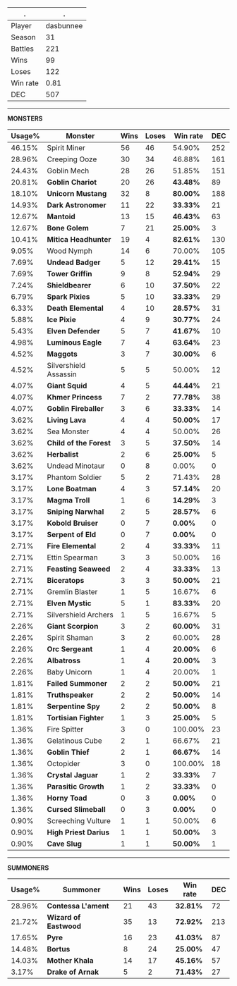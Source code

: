 .|.
|-|-
Player|dasbunnee
Season|31
Battles|221
Wins|99
Loses|122
Win rate|0.81
DEC|507

---
**MONSTERS**

Usage%|Monster|Wins|Loses|Win rate|DEC|
-|-|-|-|-|-|
46.15%|Spirit Miner|56|46|54.90%|252|
28.96%|Creeping Ooze|30|34|46.88%|161|
24.43%|Goblin Mech|28|26|51.85%|151|
20.81%|**Goblin Chariot**|20|26|**43.48%**|89|
18.10%|**Unicorn Mustang**|32|8|**80.00%**|188|
14.93%|**Dark Astronomer**|11|22|**33.33%**|21|
12.67%|**Mantoid**|13|15|**46.43%**|63|
12.67%|**Bone Golem**|7|21|**25.00%**|3|
10.41%|**Mitica Headhunter**|19|4|**82.61%**|130|
9.05%|Wood Nymph|14|6|70.00%|105|
7.69%|**Undead Badger**|5|12|**29.41%**|15|
7.69%|**Tower Griffin**|9|8|**52.94%**|29|
7.24%|**Shieldbearer**|6|10|**37.50%**|22|
6.79%|**Spark Pixies**|5|10|**33.33%**|29|
6.33%|**Death Elemental**|4|10|**28.57%**|31|
5.88%|**Ice Pixie**|4|9|**30.77%**|24|
5.43%|**Elven Defender**|5|7|**41.67%**|10|
4.98%|**Luminous Eagle**|7|4|**63.64%**|23|
4.52%|**Maggots**|3|7|**30.00%**|6|
4.52%|Silvershield Assassin|5|5|50.00%|12|
4.07%|**Giant Squid**|4|5|**44.44%**|21|
4.07%|**Khmer Princess**|7|2|**77.78%**|38|
4.07%|**Goblin Fireballer**|3|6|**33.33%**|14|
3.62%|**Living Lava**|4|4|**50.00%**|17|
3.62%|Sea Monster|4|4|50.00%|26|
3.62%|**Child of the Forest**|3|5|**37.50%**|14|
3.62%|**Herbalist**|2|6|**25.00%**|5|
3.62%|Undead Minotaur|0|8|0.00%|0|
3.17%|Phantom Soldier|5|2|71.43%|28|
3.17%|**Lone Boatman**|4|3|**57.14%**|20|
3.17%|**Magma Troll**|1|6|**14.29%**|3|
3.17%|**Sniping Narwhal**|2|5|**28.57%**|6|
3.17%|**Kobold Bruiser**|0|7|**0.00%**|0|
3.17%|**Serpent of Eld**|0|7|**0.00%**|0|
2.71%|**Fire Elemental**|2|4|**33.33%**|11|
2.71%|Ettin Spearman|3|3|50.00%|16|
2.71%|**Feasting Seaweed**|2|4|**33.33%**|13|
2.71%|**Biceratops**|3|3|**50.00%**|21|
2.71%|Gremlin Blaster|1|5|16.67%|6|
2.71%|**Elven Mystic**|5|1|**83.33%**|20|
2.71%|Silvershield Archers|1|5|16.67%|5|
2.26%|**Giant Scorpion**|3|2|**60.00%**|31|
2.26%|Spirit Shaman|3|2|60.00%|28|
2.26%|**Orc Sergeant**|1|4|**20.00%**|6|
2.26%|**Albatross**|1|4|**20.00%**|3|
2.26%|Baby Unicorn|1|4|20.00%|1|
1.81%|**Failed Summoner**|2|2|**50.00%**|21|
1.81%|**Truthspeaker**|2|2|**50.00%**|14|
1.81%|**Serpentine Spy**|2|2|**50.00%**|8|
1.81%|**Tortisian Fighter**|1|3|**25.00%**|5|
1.36%|Fire Spitter|3|0|100.00%|23|
1.36%|Gelatinous Cube|2|1|66.67%|21|
1.36%|**Goblin Thief**|2|1|**66.67%**|14|
1.36%|Octopider|3|0|100.00%|18|
1.36%|**Crystal Jaguar**|1|2|**33.33%**|7|
1.36%|**Parasitic Growth**|1|2|**33.33%**|0|
1.36%|**Horny Toad**|0|3|**0.00%**|0|
1.36%|**Cursed Slimeball**|0|3|**0.00%**|0|
0.90%|Screeching Vulture|1|1|50.00%|6|
0.90%|**High Priest Darius**|1|1|**50.00%**|3|
0.90%|**Cave Slug**|1|1|**50.00%**|1|

---
**SUMMONERS**

Usage%|Summoner|Wins|Loses|Win rate|DEC|
-|-|-|-|-|-|
28.96%|**Contessa L'ament**|21|43|**32.81%**|72|
21.72%|**Wizard of Eastwood**|35|13|**72.92%**|213|
17.65%|**Pyre**|16|23|**41.03%**|87|
14.48%|**Bortus**|8|24|**25.00%**|47|
14.03%|**Mother Khala**|14|17|**45.16%**|57|
3.17%|**Drake of Arnak**|5|2|**71.43%**|27|
